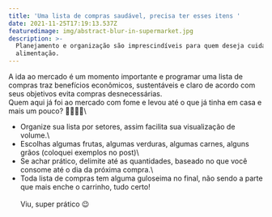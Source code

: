 ```yaml
---
title: 'Uma lista de compras saudável, precisa ter esses itens '
date: 2021-11-25T17:19:13.537Z
featuredimage: img/abstract-blur-in-supermarket.jpg
description: >-
  Planejamento e organização são imprescindíveis para quem deseja cuidar da
  alimentação.
---
```

A ida ao mercado é um momento importante e programar uma lista de compras traz benefícios econômicos, sustentáveis e claro de acordo com seus objetivos evita compras desnecessárias.\
Quem aqui já foi ao mercado com fome e levou até o que já tinha em casa e mais um pouco? 🙋‍♀️🙋‍♀️\
- Organize sua lista por setores, assim facilita sua visualização de volume.\
- Escolhas algumas frutas, algumas verduras, algumas carnes, alguns grãos (coloquei exemplos no post)\
- Se achar prático, delimite até as quantidades, baseado no que você consome até o dia da próxima compra.\
- Toda lista de compras tem alguma guloseima no final, não sendo a parte que mais enche o carrinho, tudo certo!\
\
Viu, super prático 😉